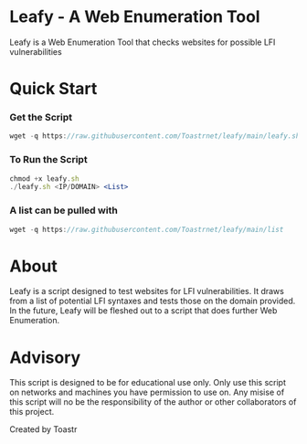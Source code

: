 # Leafy - A Web Enumeration Tool

Leafy is a Web Enumeration Tool that checks websites for possible LFI vulnerabilities

# Quick Start

### Get the Script

```jsx
wget -q https://raw.githubusercontent.com/Toastrnet/leafy/main/leafy.sh 
```

### To Run the Script

```jsx
chmod +x leafy.sh
./leafy.sh <IP/DOMAIN> <List>
```

### A list can be pulled with

```jsx
wget -q https://raw.githubusercontent.com/Toastrnet/leafy/main/list
```

# About

Leafy is a script designed to test websites for LFI vulnerabilities. It draws from a list of potential LFI syntaxes and tests those on the domain provided. In the future, Leafy will be fleshed out to a script that does further Web Enumeration.

# Advisory

This script is designed to be for educational use only. Only use this script on networks and machines you have permission to use on. Any misise of this script will no be the responsibility of the author or other collaborators of this project.

Created by Toastr
